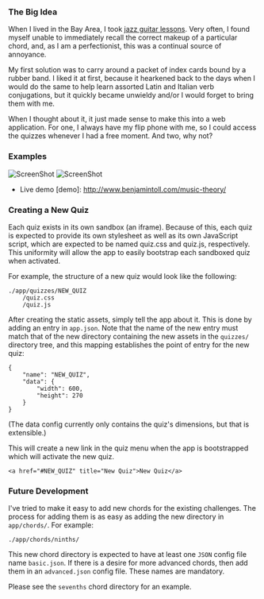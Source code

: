 ### The Big Idea
When I lived in the Bay Area, I took [jazz guitar lessons]. Very often, I found myself unable to immediately recall the correct makeup of a particular chord, and, as I am a perfectionist, this was a continual source of annoyance.

My first solution was to carry around a packet of index cards bound by a rubber band.  I liked it at first, because it hearkened back to the days when I would do the same to help learn assorted Latin and Italian verb conjugations, but it quickly became unwieldy and/or I would forget to bring them with me.

When I thought about it, it just made sense to make this into a web application. For one, I always have my flip phone with me, so I could access the quizzes whenever I had a free moment. And two, why not?

### Examples
![ScreenShot](https://raw.github.com/btoll/i/master/music_theory/chord_quizzes.png)
![ScreenShot](https://raw.github.com/btoll/i/master/music_theory/key_signature_quiz.png)

+ Live demo
[demo]: http://www.benjamintoll.com/music-theory/

### Creating a New Quiz
Each quiz exists in its own sandbox (an iframe). Because of this, each quiz is expected to provide its own stylesheet as well as its own JavaScript script, which are expected to be named quiz.css and quiz.js, respectively.  This uniformity will allow the app to easily bootstrap each sandboxed quiz when activated.

For example, the structure of a new quiz would look like the following:

    ./app/quizzes/NEW_QUIZ
        /quiz.css
        /quiz.js

After creating the static assets, simply tell the app about it. This is done by adding an entry in `app.json`. Note that the name of the new entry must match that of the new directory containing the new assets in the `quizzes/` directory tree, and this mapping establishes the point of entry for the new quiz:

    {
        "name": "NEW_QUIZ",
        "data": {
            "width": 600,
            "height": 270
        }
    }

(The data config currently only contains the quiz's dimensions, but that is extensible.)

This will create a new link in the quiz menu when the app is bootstrapped which will activate the new quiz.

    <a href="#NEW_QUIZ" title="New Quiz">New Quiz</a>

### Future Development
I've tried to make it easy to add new chords for the existing challenges. The process for adding them is as easy as adding the new directory in `app/chords/`. For example:

    ./app/chords/ninths/

This new chord directory is expected to have at least one `JSON` config file name `basic.json`. If there is a desire for more advanced chords, then add them in an `advanced.json` config file.  These names are mandatory.

Please see the `sevenths` chord directory for an example.

[jazz guitar lessons]: http://hristovitchev.com/en/

